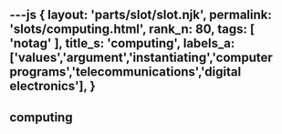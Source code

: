 ---js
{
  layout: 'parts/slot/slot.njk',
  permalink: 'slots/computing.html',
  rank_n: 80,
  tags: [ 'notag' ],
  title_s: 'computing',
  labels_a: ['values','argument','instantiating','computer programs','telecommunications','digital electronics'],
}
---
## computing


